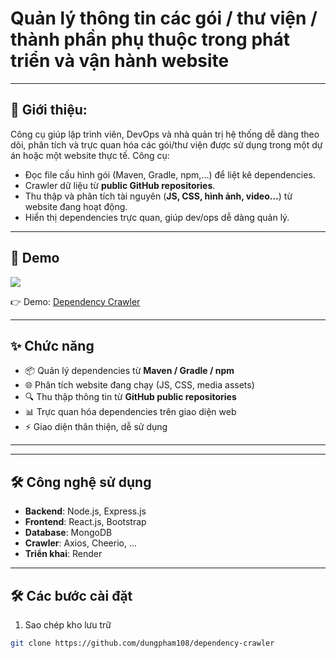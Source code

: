 # Quản lý thông tin các gói / thư viện / thành phần phụ thuộc trong phát triển và vận hành website

---

## 🧐 Giới thiệu:

Công cụ giúp lập trình viên, DevOps và nhà quản trị hệ thống dễ dàng theo dõi, phân tích và trực quan hóa các gói/thư viện được sử dụng trong một dự án hoặc một website thực tế.
Công cụ:

- Đọc file cấu hình gói (Maven, Gradle, npm,…) để liệt kê dependencies.
- Crawler dữ liệu từ **public GitHub repositories**.
- Thu thập và phân tích tài nguyên (**JS, CSS, hình ảnh, video…**) từ website đang hoạt động.
- Hiển thị dependencies trực quan, giúp dev/ops dễ dàng quản lý.

---

## 🚀 Demo

<a href="https://dependency-crawler.onrender.com" target="blank">
<img src="https://img.shields.io/website?url=https%3A%2F%2Fdependency-manager.onrender.com&logo=render&style=flat-square" />
</a>

👉 Demo: [Dependency Crawler](https://dependency-crawler.onrender.com)

---

## ✨ Chức năng

- 📦 Quản lý dependencies từ **Maven / Gradle / npm**
- 🌐 Phân tích website đang chạy (JS, CSS, media assets)
- 🔍 Thu thập thông tin từ **GitHub public repositories**
- 📊 Trực quan hóa dependencies trên giao diện web
- ⚡ Giao diện thân thiện, dễ sử dụng

---

---

## 🛠️ Công nghệ sử dụng

- **Backend**: Node.js, Express.js
- **Frontend**: React.js, Bootstrap
- **Database**: MongoDB
- **Crawler**: Axios, Cheerio, ...
- **Triển khai**: Render

---

## 🛠️ Các bước cài đặt

1. Sao chép kho lưu trữ

```bash
git clone https://github.com/dungpham108/dependency-crawler
```
